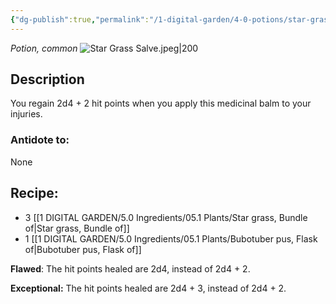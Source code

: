 ```yaml
---
{"dg-publish":true,"permalink":"/1-digital-garden/4-0-potions/star-grass-salve/","tags":["potion","extracurricular","common","#potion","DnDB-done"]}
---
```


*Potion, common* 
![Star Grass Salve.jpeg|200](/img/user/1%20DIGITAL%20GARDEN/Images%20&%20Banners/Star%20Grass%20Salve.jpeg)
## Description

You regain 2d4 + 2 hit points when you apply this medicinal balm to your injuries.

### Antidote to: 
None

## Recipe:

- 3 [[1 DIGITAL GARDEN/5.0 Ingredients/05.1 Plants/Star grass, Bundle of\|Star grass, Bundle of]]
- 1 [[1 DIGITAL GARDEN/5.0 Ingredients/05.1 Plants/Bubotuber pus, Flask of\|Bubotuber pus, Flask of]]

**Flawed**:
The hit points healed are 2d4, instead of 2d4 + 2.

**Exceptional:** 
The hit points healed are 2d4 + 3, instead of 2d4 + 2.
